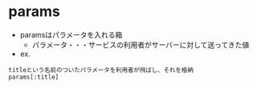 # params
- paramsはパラメータを入れる箱
  - パラメータ・・・サービスの利用者がサーバーに対して送ってきた値
- ex.
```
titleという名前のついたパラメータを利用者が飛ばし、それを格納
params[:title]
```
